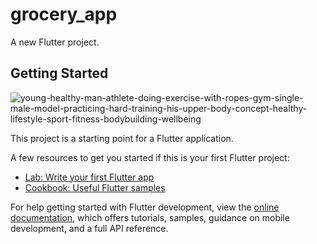 # grocery_app

A new Flutter project.

## Getting Started

![young-healthy-man-athlete-doing-exercise-with-ropes-gym-single-male-model-practicing-hard-training-his-upper-body-concept-healthy-lifestyle-sport-fitness-bodybuilding-wellbeing](https://user-images.githubusercontent.com/111721478/226087358-ac96f3f7-9a12-4e6a-8a47-dc3d76703c87.jpg)


This project is a starting point for a Flutter application.

A few resources to get you started if this is your first Flutter project:

- [Lab: Write your first Flutter app](https://docs.flutter.dev/get-started/codelab)
- [Cookbook: Useful Flutter samples](https://docs.flutter.dev/cookbook)

For help getting started with Flutter development, view the
[online documentation](https://docs.flutter.dev/), which offers tutorials,
samples, guidance on mobile development, and a full API reference.
